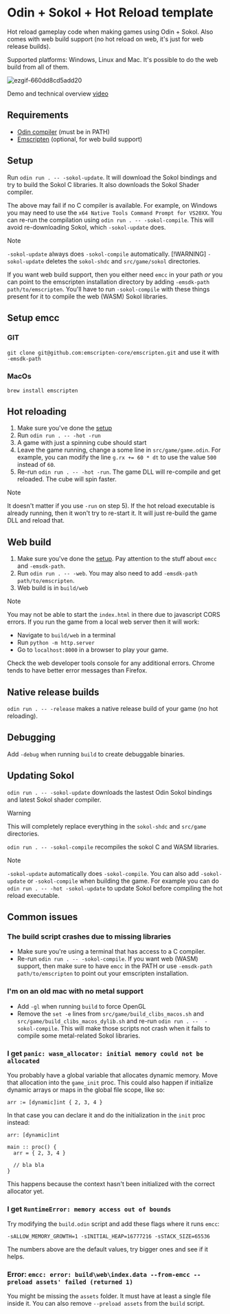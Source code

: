 # Odin + Sokol + Hot Reload template

Hot reload gameplay code when making games using Odin + Sokol.
Also comes with web build support
(no hot reload on web, it's just for web release builds).

Supported platforms: Windows, Linux and Mac.
It's possible to do the web build from all of them.

![ezgif-660dd8cd5add20](https://github.com/user-attachments/assets/676b48f0-74e3-4ffa-9098-a9956510aacb)

Demo and technical overview [video](https://www.youtube.com/watch?v=0wNjfgZlDyw)

## Requirements

- [Odin compiler](https://odin-lang.org/) (must be in PATH)
- [Emscripten](https://emscripten.org/) (optional, for web build support)

## Setup

Run `odin run . -- -sokol-update`.
It will download the Sokol bindings and try to build the Sokol C libraries.
It also downloads the Sokol Shader compiler.

The above may fail if no C compiler is available.
For example, on Windows you may need to use
the `x64 Native Tools Command Prompt for VS20XX`.
You can re-run the compilation using `odin run . -- -sokol-compile`.
This will avoid re-downloading Sokol, which `-sokol-update` does.

> [!NOTE]
> `-sokol-update` always does `-sokol-compile` automatically.
> [!WARNING]
> `-sokol-update` deletes the `sokol-shdc` and `src/game/sokol` directories.

If you want web build support,
then you either need `emcc` in your path
_or_ you can point to the emscripten
installation directory by adding `-emsdk-path path/to/emscripten`.
You'll have to run `-sokol-compile` with these things present
for it to compile the web (WASM) Sokol libraries.

## Setup emcc

### GIT

`git clone git@github.com:emscripten-core/emscripten.git` and use it with `-emsdk-path`

### MacOs

  `brew install emscripten`

## Hot reloading

1. Make sure you've done the [setup](#setup)
2. Run `odin run . -- -hot -run`
3. A game with just a spinning cube should start
4. Leave the game running, change a some line in
  `src/game/game.odin`. For example, you can modify the line `g.rx += 60 * dt`
  to use the value `500` instead of `60`.
5. Re-run `odin run . -- -hot -run`.
  The game DLL will re-compile and get reloaded. The cube will spin faster.

> [!NOTE]
> It doesn't matter if you use `-run` on step 5).
> If the hot reload executable is already running,
> then it won't try to re-start it.
> It will just re-build the game DLL and reload that.

## Web build

1. Make sure you've done the [setup](#setup).
  Pay attention to the stuff about `emcc` and `-emsdk-path`.
2. Run `odin run . -- -web`. You may also need to add `-emsdk-path path/to/emscripten`.
3. Web build is in `build/web`

> [!NOTE]
> You may not be able to start the `index.html` in there due to javascript CORS errors.
> If you run the game from a local web server then it will work:
>
> - Navigate to `build/web` in a terminal
> - Run `python -m http.server`
> - Go to `localhost:8000` in a browser to play your game.

Check the web developer tools console for any additional errors.
Chrome tends to have better error messages than Firefox.

## Native release builds

`odin run . -- -release` makes a native release build of your game (no hot reloading).

## Debugging

Add `-debug` when running `build` to create debuggable binaries.

## Updating Sokol

`odin run . -- -sokol-update` downloads the lastest Odin Sokol bindings
and latest Sokol shader compiler.

> [!WARNING]
> This will completely replace everything
> in the `sokol-shdc` and `src/game` directories.

`odin run . -- -sokol-compile` recompiles the sokol C and WASM libraries.

> [!NOTE]
> `-sokol-update` automatically does `-sokol-compile`.
> You can also add `-sokol-update` or `-sokol-compile` when building the game.
> For example you can do `odin run . -- -hot -sokol-update`
> to update Sokol before compiling the hot reload executable.

## Common issues

### The build script crashes due to missing libraries

- Make sure you're using a terminal that has access to a C compiler.
- Re-run `odin run . -- -sokol-compile`. If you want web (WASM) support,
  then make sure to have `emcc` in the PATH
  or use `-emsdk-path path/to/emscripten` to point out your emscripten installation.

### I'm on an old mac with no metal support

- Add `-gl` when running `build` to force OpenGL
- Remove the `set -e` lines from `src/game/build_clibs_macos.sh`
  and `src/game/build_clibs_macos_dylib.sh`
  and re-run `odin run . --  -sokol-compile`.
  This will make those scripts not crash when it fails
  to compile some metal-related Sokol libraries.

### I get `panic: wasm_allocator: initial memory could not be allocated`

You probably have a global variable that allocates dynamic memory.
Move that allocation into the `game_init` proc.
This could also happen if initialize dynamic arrays
or maps in the global file scope, like so:

```odin
arr := [dynamic]int { 2, 3, 4 }
```

In that case you can declare it and do the initialization in the `init` proc instead:

```odin
arr: [dynamic]int

main :: proc() {
  arr = { 2, 3, 4 }

  // bla bla
}
```

This happens because the context hasn't been initialized
with the correct allocator yet.

### I get `RuntimeError: memory access out of bounds`

Try modifying the `build.odin` script and add these flags where it runs `emcc`:

```text
-sALLOW_MEMORY_GROWTH=1 -sINITIAL_HEAP=16777216 -sSTACK_SIZE=65536
```

The numbers above are the default values, try bigger ones and see if it helps.

### Error: `emcc: error: build\web\index.data --from-emcc --preload assets' failed (returned 1)`

You might be missing the `assets` folder.
It must have at least a single file inside it.
You can also remove `--preload assets` from the `build` script.
